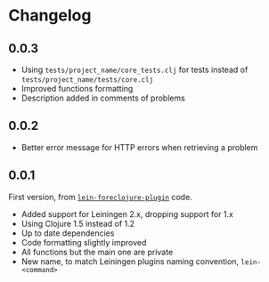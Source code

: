 # Changelog

## 0.0.3

* Using `tests/project_name/core_tests.clj` for tests instead of
  `tests/project_name/tests/core.clj`
* Improved functions formatting
* Description added in comments of problems

## 0.0.2

* Better error message for HTTP errors when retrieving a problem

## 0.0.1

First version, from [`lein-foreclojure-plugin`][lfp] code.

* Added support for Leiningen 2.x, dropping support for 1.x
* Using Clojure 1.5 instead of 1.2
* Up to date dependencies
* Code formatting slightly improved
* All functions but the main one are private
* New name, to match Leiningen plugins naming convention, `lein-<command>`

[lfp]: https://github.com/broquaint/lein-foreclojure-plugin
